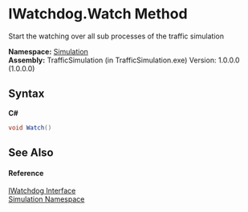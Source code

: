 # IWatchdog.Watch Method 
 

Start the watching over all sub processes of the traffic simulation

**Namespace:**&nbsp;<a href="b71c5885-7898-7f3d-5cc7-cf9a4645e16d">Simulation</a><br />**Assembly:**&nbsp;TrafficSimulation (in TrafficSimulation.exe) Version: 1.0.0.0 (1.0.0.0)

## Syntax

**C#**<br />
``` C#
void Watch()
```


## See Also


#### Reference
<a href="868b1dbe-53fa-476c-5aed-8a4156fe4221">IWatchdog Interface</a><br /><a href="b71c5885-7898-7f3d-5cc7-cf9a4645e16d">Simulation Namespace</a><br />